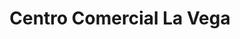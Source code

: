 ---
title: "Centro Comercial La Vega"
url: /caracas/centro-comercial-la-vega/
shop: Einkaufszentrum
---